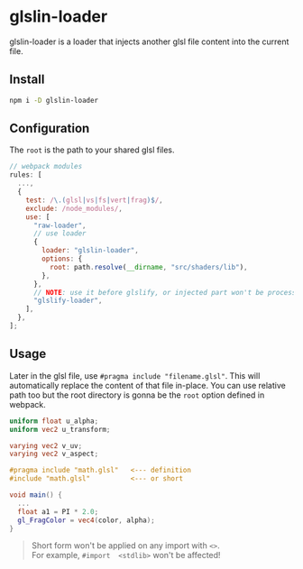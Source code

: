 # glslin-loader

glslin-loader is a loader that injects another glsl file content into the current file.

## Install

```sh
npm i -D glslin-loader
```

## Configuration

The `root` is the path to your shared glsl files.

```js
// webpack modules
rules: [
  ...,
  {
    test: /\.(glsl|vs|fs|vert|frag)$/,
    exclude: /node_modules/,
    use: [
      "raw-loader",
      // use loader
      {
        loader: "glslin-loader",
        options: {
          root: path.resolve(__dirname, "src/shaders/lib"),
        },
      },
      // NOTE: use it before glslify, or injected part won't be processed
      "glslify-loader",
    ],
  },
];
```

## Usage

Later in the glsl file, use `#pragma include "filename.glsl"`. This will automatically replace the content of that file in-place. You can use relative path too but the root directory is gonna be the `root` option defined in webpack.

```glsl
uniform float u_alpha;
uniform vec2 u_transform;

varying vec2 v_uv;
varying vec2 v_aspect;

#pragma include "math.glsl"   <--- definition
#include "math.glsl"          <--- or short

void main() {
  ...
  float a1 = PI * 2.0;
  gl_FragColor = vec4(color, alpha);
}
```

> Short form won't be applied on any import with `<>`.  
> For example, `#import  <stdlib>` won't be affected!

